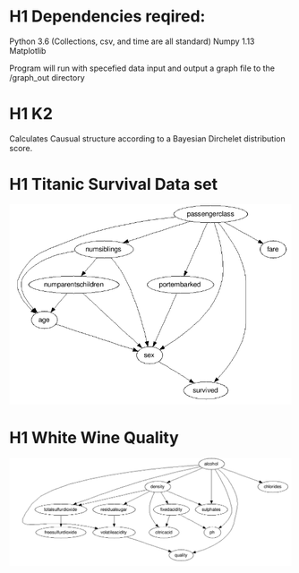 # H1 Dependencies reqired:

Python 3.6 (Collections, csv, and time are all standard)
Numpy 1.13
Matplotlib

Program will run with specefied data input and output a graph file to the /graph_out directory
# H1 K2
Calculates Causual structure according to a Bayesian Dirchelet distribution score.
# H1 Titanic Survival Data set
![alt tag](https://github.com/AaronHavens/structure_learning/blob/master/figs/titanic_graph.PNG)
# H1 White Wine Quality
![alt tag](https://github.com/AaronHavens/structure_learning/blob/master/figs/whitewine_graph.PNG)
